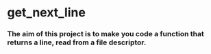 # get_next_line

###  The aim of this project is to make you code a function that returns a line, read from a file descriptor.